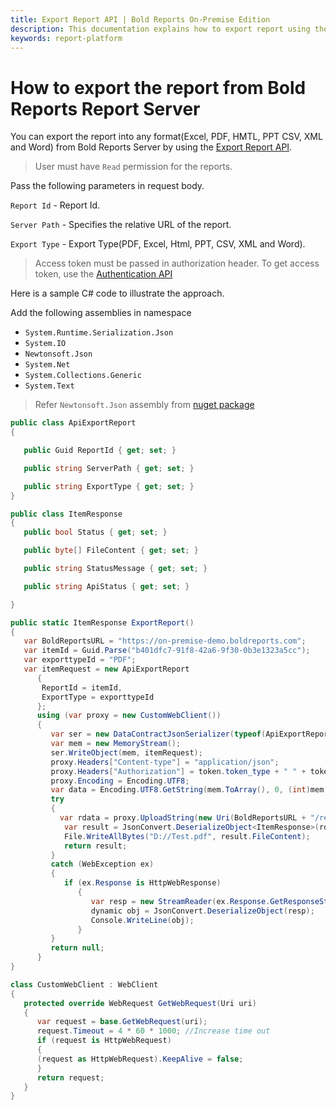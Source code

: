 ```yaml
---
title: Export Report API | Bold Reports On-Premise Edition
description: This documentation explains how to export report using the API in the Bold Reports On-Premise Edition.
keywords: report-platform
---
```


# How to export the report from Bold Reports Report Server

You can export the report into any format(Excel, PDF, HMTL, PPT CSV, XML and Word) from Bold Reports Server by using the <a href="../../../rest-api-reference/v1.0/#operation/Items_ExportReport" target="_blank">Export Report API</a>.

>User must have `Read` permission for the reports.

Pass the following parameters in request body.

   `Report Id` - Report Id.

   `Server Path` - Specifies the relative URL of the report.

   `Export Type` - Export Type(PDF, Excel, Html, PPT, CSV, XML and Word).

>Access token must be passed in authorization header. To get access token, use the <a href="../../../rest-api-reference/v1.0/#operation/Authentication" target="_blank">Authentication API</a>

Here is a sample C# code to illustrate the approach.

Add the following assemblies in namespace

* `System.Runtime.Serialization.Json`
* `System.IO`
* `Newtonsoft.Json`
* `System.Net`
* `System.Collections.Generic`
* `System.Text`
> Refer `Newtonsoft.Json` assembly from [nuget package](https://www.nuget.org/packages/Newtonsoft.Json/)

```csharp
public class ApiExportReport
{

   public Guid ReportId { get; set; }

   public string ServerPath { get; set; }

   public string ExportType { get; set; }
}

public class ItemResponse
{
   public bool Status { get; set; }

   public byte[] FileContent { get; set; }

   public string StatusMessage { get; set; }

   public string ApiStatus { get; set; }

}

public static ItemResponse ExportReport()
{
   var BoldReportsURL = "https://on-premise-demo.boldreports.com";
   var itemId = Guid.Parse("b401dfc7-91f8-42a6-9f30-0b3e1323a5cc");
   var exporttypeId = "PDF";
   var itemRequest = new ApiExportReport
      {
       ReportId = itemId,
       ExportType = exporttypeId
      };
      using (var proxy = new CustomWebClient())
      {
         var ser = new DataContractJsonSerializer(typeof(ApiExportReport));
         var mem = new MemoryStream();
         ser.WriteObject(mem, itemRequest);
         proxy.Headers["Content-type"] = "application/json";
         proxy.Headers["Authorization"] = token.token_type + " " + token.access_token; // token must be passed here
         proxy.Encoding = Encoding.UTF8;
         var data = Encoding.UTF8.GetString(mem.ToArray(), 0, (int)mem.Length);
         try
         {
           var rdata = proxy.UploadString(new Uri(BoldReportsURL + "/reporting/api/site/site1/v1.0/reports/export"), "POST", data);
            var result = JsonConvert.DeserializeObject<ItemResponse>(rdata);
            File.WriteAllBytes("D://Test.pdf", result.FileContent);
            return result;
         }
         catch (WebException ex)
         {
            if (ex.Response is HttpWebResponse)
               {
                  var resp = new StreamReader(ex.Response.GetResponseStream()).ReadToEnd();
                  dynamic obj = JsonConvert.DeserializeObject(resp);
                  Console.WriteLine(obj);
               }
         }
         return null;
      }
}

class CustomWebClient : WebClient
{
   protected override WebRequest GetWebRequest(Uri uri)
   {
      var request = base.GetWebRequest(uri);
      request.Timeout = 4 * 60 * 1000; //Increase time out
      if (request is HttpWebRequest)
      {
      (request as HttpWebRequest).KeepAlive = false;
      }
      return request;
   }
}
```